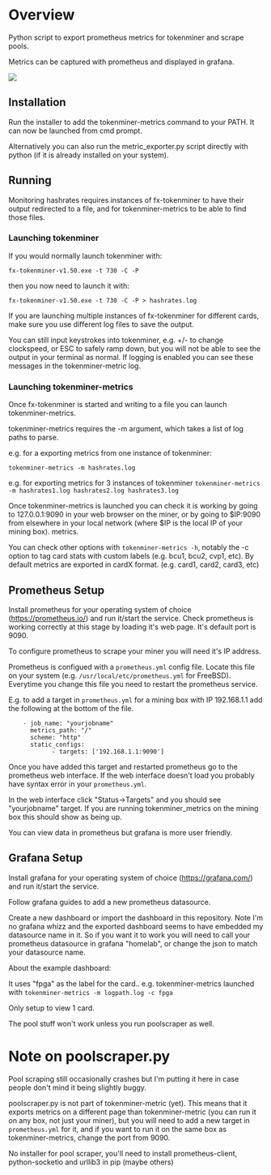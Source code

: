 # Overview

Python script to export prometheus metrics for tokenminer and scrape pools.

Metrics can be captured with prometheus and displayed in grafana.

![](example.gif)

## Installation

Run the installer to add the tokenminer-metrics command to your PATH.
It can now be launched from cmd prompt.

Alternatively you can also run the metric_exporter.py script directly with python
(if it is already installed on your system).

## Running 

Monitoring hashrates requires instances of fx-tokenminer to have their output redirected to a
file, and for tokenminer-metrics to be able to find those files.

### Launching tokenminer

If you would normally launch tokenminer with:

`fx-tokenminer-v1.50.exe -t 730 -C -P`

then you now need to launch it with:

`fx-tokenminer-v1.50.exe -t 730 -C -P > hashrates.log`

If you are launching multiple instances of fx-tokenminer for different cards,
make sure you use different log files to save the output.

You can still input keystrokes into tokenminer, e.g. +/- to change clockspeed,
or ESC to safely ramp down, but you will not be able to see the output in your
terminal as normal. If logging is enabled you can see these messages in the
tokenminer-metric log.

### Launching tokenminer-metrics

Once fx-tokenminer is started and writing to a file you can launch
tokenminer-metrics.

tokenminer-metrics requires the -m argument, which takes a list of log paths to
parse.

e.g. for a exporting metrics from one instance of tokenminer:

`tokenminer-metrics -m hashrates.log`

e.g. for exporting metrics for 3 instances of tokenminer
`tokenminer-metrics -m hashrates1.log hashrates2.log hashrates3.log`

Once tokenminer-metrics is launched you can check it is working by going to
127.0.0.1:9090 in your web browser on the miner, or by going to $IP:9090 from
elsewhere in your local network (where $IP is the local IP of your mining box).
metrics. 

You can check other options with `tokenminer-metrics -h`, notably the -c option
to tag card stats with custom labels (e.g. bcu1, bcu2, cvp1, etc). By
default metrics are exported in cardX format. (e.g. card1, card2, card3, etc)

## Prometheus Setup

Install prometheus for your operating system of choice (https://prometheus.io/) and run it/start the service.
Check prometheus is working correctly at this stage by loading it's web page. It's default port is 9090.

To configure prometheus to scrape your miner you will need it's IP address.

Prometheus is configued with a `prometheus.yml` config file. Locate this file
on your system (e.g. `/usr/local/etc/prometheus.yml` for FreeBSD). Everytime
you change this file you need to restart the prometheus service.

E.g. to add a target in `prometheus.yml` for a mining box with IP 192.168.1.1 add
the following at the bottom of the file. 

```
    - job_name: "yourjobname"
      metrics_path: "/"
      scheme: "http"
      static_configs:
            - targets: ['192.168.1.1:9090']
```

Once you have added this target and restarted prometheus go to the prometheus
web interface. If the web interface doesn't load you probably have syntax error
in your `prometheus.yml`.

In the web interface click "Status->Targets" and you should see "yourjobname"
target. If you are running tokenminer_metrics on the mining box this should show
as being up.

You can view data in prometheus but grafana is more user friendly.

## Grafana Setup

Install grafana for your operating system of choice (https://grafana.com/) and run it/start the service.

Follow grafana guides to add a new prometheus datasource.

Create a new dashboard or import the dashboard in this repository. Note I'm no
grafana whizz and the exported dashboard seems to have embedded my datasource name in
it. So if you want it to work you will need to call your prometheus datasource
in grafana "homelab", or change the json to match your datasource name.

About the example dashboard:

It uses "fpga" as the label for the card.. e.g. tokenminer-metrics launched
with
`tokenminer-metrics -m logpath.log -c fpga`

Only setup to view 1 card.

The pool stuff won't work unless you run poolscraper as well.


# Note on poolscraper.py

Pool scraping still occasionally crashes but I'm putting it here in case people
don't mind it being slightly buggy.

poolscraper.py is not part of tokenminer-metric (yet). This
means that it exports metrics on a different page than tokenminer-metric (you
can run it on any box, not just your miner), but you will need to add a new target in `prometheus.yml` for it, and if
you want to run it on the same box as tokenminer-metrics, change the port from
9090.

No installer for pool scraper, you'll need to install prometheus-client, python-socketio and
urllib3 in pip (maybe others)

